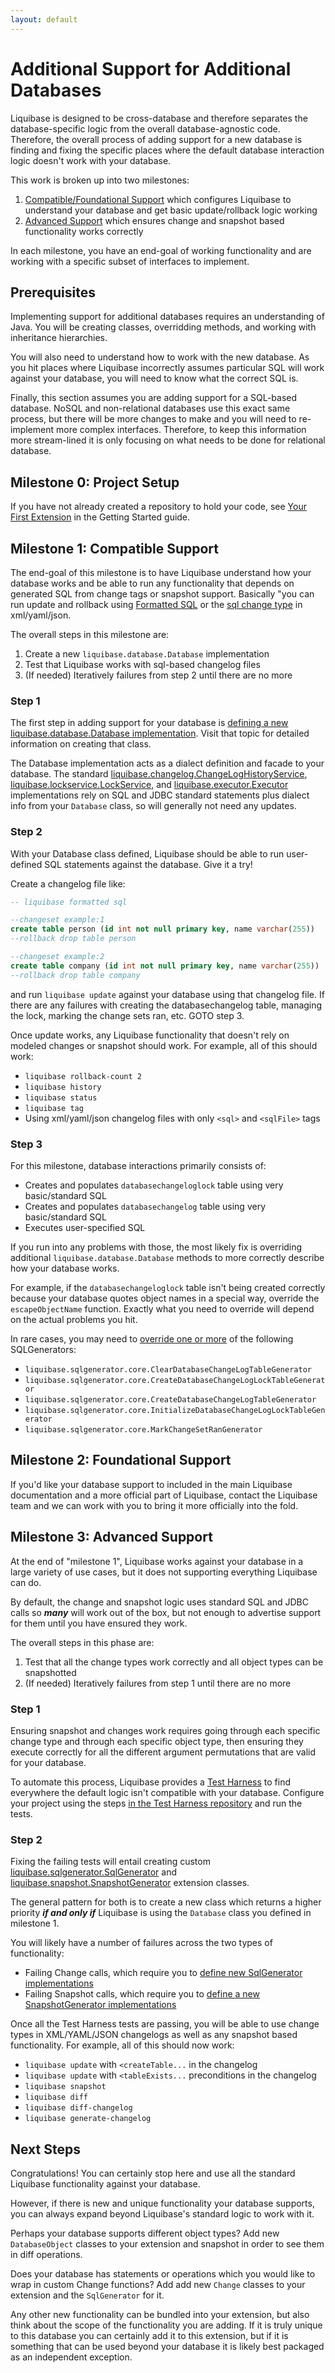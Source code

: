 ```yaml
---
layout: default
---
```


# Additional Support for Additional Databases

Liquibase is designed to be cross-database and therefore separates the database-specific logic from the overall database-agnostic code.
Therefore, the overall process of adding support for a new database is finding and fixing the specific places where the default database interaction logic
doesn't work with your database.

This work is broken up into two milestones:
1. [Compatible/Foundational Support](#compatible) which configures Liquibase to understand your database and get basic update/rollback logic working
2. [Advanced Support](#advanced) which ensures change and snapshot based functionality works correctly

In each milestone, you have an end-goal of working functionality and are working with a specific subset of interfaces to implement. 

## Prerequisites

Implementing support for additional databases requires an understanding of Java. 
You will be creating classes, overridding methods, and working with inheritance hierarchies.

You will also need to understand how to work with the new database.
As you hit places where Liquibase incorrectly assumes particular SQL will work against your database, you will need to know what the correct SQL is.

Finally, this section assumes you are adding support for a SQL-based database. 
NoSQL and non-relational databases use this exact same process, but there will be more changes to make and you will need to re-implement more complex interfaces.
Therefore, to keep this information more stream-lined it is only focusing on what needs to be done for relational database. 

## Milestone 0: Project Setup

If you have not already created a repository to hold your code, see [Your First Extension](../get-started/your-first-extension.html) in the Getting Started guide. 

## <a name="compatible"></a>Milestone 1: Compatible Support

The end-goal of this milestone is to have Liquibase understand how your database works and be able
to run any functionality that depends on generated SQL from change tags or snapshot support.
Basically "you can run update and rollback using [Formatted SQL](https://docs.liquibase.com/concepts/changelogs/sql-format.html) or 
the [sql change type](https://docs.liquibase.com/change-types/sql.html) in xml/yaml/json.

The overall steps in this milestone are:
1. Create a new `liquibase.database.Database` implementation
2. Test that Liquibase works with sql-based changelog files
3. (If needed) Iteratively failures from step 2 until there are no more

### Step 1

The first step in adding support for your database is [defining a new liquibase.database.Database implementation](database.html).
Visit that topic for detailed information on creating that class.

The Database implementation acts as a dialect definition and facade to your database. 
The standard [liquibase.changelog.ChangeLogHistoryService](https://javadocs.liquibase.com/liquibase-core/liquibase/changelog/ChangeLogHistoryService.html), 
[liquibase.lockservice.LockService](https://javadocs.liquibase.com/liquibase-core/liquibase/lockservice/LockService.html), and [liquibase.executor.Executor](https://javadocs.liquibase.com/liquibase-core/liquibase/executor/Executor.html)
implementations rely on SQL and JDBC standard statements plus dialect info from your `Database` class, so will generally not need any updates.

### Step 2

With your Database class defined, Liquibase should be able to run user-defined SQL statements against the database. Give it a try!

Create a changelog file like:

```sql
-- liquibase formatted sql

--changeset example:1
create table person (id int not null primary key, name varchar(255))
--rollback drop table person

--changeset example:2
create table company (id int not null primary key, name varchar(255))
--rollback drop table company
```

and run `liquibase update` against your database using that changelog file. 
If there are any failures with creating the databasechangelog table, managing the lock, marking the change sets ran, etc. GOTO step 3.

Once update works, any Liquibase functionality that doesn't rely on modeled changes or snapshot should work. For example, all of this should work:

- `liquibase rollback-count 2`
- `liquibase history`
- `liquibase status`
- `liquibase tag`
- Using xml/yaml/json changelog files with only `<sql>` and `<sqlFile>` tags

### Step 3

For this milestone, database interactions primarily consists of:

- Creates and populates `databasechangeloglock` table using very basic/standard SQL
- Creates and populates `databasechangelog` table using very basic/standard SQL
- Executes user-specified SQL

If you run into any problems with those, the most likely fix is overriding additional `liquibase.database.Database` methods to more correctly
describe how your database works. 

For example, if the `databasechangeloglock` table isn't being created correctly because your database quotes object names in a special way, override the `escapeObjectName` function.
Exactly what you need to override will depend on the actual problems you hit.

In rare cases, you may need to [override one or more](sql-generator.html) of the following SQLGenerators:
- `liquibase.sqlgenerator.core.ClearDatabaseChangeLogTableGenerator`
- `liquibase.sqlgenerator.core.CreateDatabaseChangeLogLockTableGenerator`
- `liquibase.sqlgenerator.core.CreateDatabaseChangeLogTableGenerator`
- `liquibase.sqlgenerator.core.InitializeDatabaseChangeLogLockTableGenerator`
- `liquibase.sqlgenerator.core.MarkChangeSetRanGenerator`

## Milestone 2: Foundational Support

If you'd like your database support to included in the main Liquibase documentation and a more official part of Liquibase, contact the Liquibase team and we can work
with you to bring it more officially into the fold.

## <a name="advanced"></a>Milestone 3: Advanced Support

At the end of "milestone 1", Liquibase works against your database in a large variety of use cases, but it does not supporting everything Liquibase can do. 

By default, the change and snapshot logic uses standard SQL and JDBC calls so **_many_** will work out of the box, but not enough to advertise support for them until you have ensured they work.

The overall steps in this phase are:
1. Test that all the change types work correctly and all object types can be snapshotted
2. (If needed) Iteratively failures from step 1 until there are no more

### Step 1

Ensuring snapshot and changes work requires going through each specific change type and through each specific object type, then ensuring they execute correctly for all the different argument permutations that are valid for your database.

To automate this process, Liquibase provides a [Test Harness](https://github.com/liquibase/liquibase-test-harness/blob/main/README.extensions.html) to find everywhere the default logic isn't compatible with your database.
Configure your project using the steps [in the Test Harness repository](https://github.com/liquibase/liquibase-test-harness/blob/main/README.extensions.html) and run the tests.

### Step 2

Fixing the failing tests will entail creating custom [liquibase.sqlgenerator.SqlGenerator](https://javadocs.liquibase.com/liquibase-core/liquibase/sqlgenerator/SqlGenerator.html)
and [liquibase.snapshot.SnapshotGenerator](https://javadocs.liquibase.com/liquibase-core/liquibase/snapshot/SnapshotGenerator.html) extension classes. 

The general pattern for both is to create a new class which returns a higher priority **_if and only if_** Liquibase is using the `Database` class you defined in milestone 1.

You will likely have a number of failures across the two types of functionality:

- Failing Change calls, which require you to [define new SqlGenerator implementations](sql-generator.html) 
- Failing Snapshot calls, which require you to [define a new SnapshotGenerator implementations](snapshot-generator.html)

Once all the Test Harness tests are passing, you will be able to use change types in XML/YAML/JSON changelogs as well as any snapshot based functionality.
For example, all of this should now work:

- `liquibase update` with `<createTable...` in the changelog
- `liquibase update` with `<tableExists...` preconditions in the changelog
- `liquibase snapshot`
- `liquibase diff`
- `liquibase diff-changelog`
- `liquibase generate-changelog`

## Next Steps

Congratulations! You can certainly stop here and use all the standard Liquibase functionality against your database. 

However, if there is new and unique functionality your database supports, you can always expand beyond Liquibase's standard logic to 
work with it.

Perhaps your database supports different object types? Add new `DatabaseObject` classes to your extension and snapshot in order to see them in diff operations.

Does your database has statements or operations which you would like to wrap in custom Change functions? Add add new `Change` classes to your extension and the `SqlGenerator` for it.

Any other new functionality can be bundled into your extension, but also think about the scope of the functionality you are adding. 
If it is truly unique to this database you can certainly add it to this extension, but if it is something that can be used beyond your database it is likely best packaged as an independent exception.  

